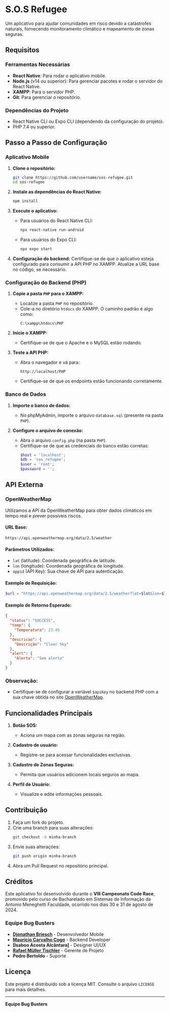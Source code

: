 # S.O.S Refugee

Um aplicativo para ajudar comunidades em risco devido a catástrofes naturais, fornecendo monitoramento climático e mapeamento de zonas seguras.

## Requisitos

### Ferramentas Necessárias

- **React Native**: Para rodar o aplicativo mobile.
- **Node.js** (v14 ou superior): Para gerenciar pacotes e rodar o servidor do React Native.
- **XAMPP**: Para o servidor PHP.
- **Git**: Para gerenciar o repositório.

### Dependências do Projeto

- React Native CLI ou Expo CLI (dependendo da configuração do projeto).
- PHP 7.4 ou superior.

## Passo a Passo de Configuração

### Aplicativo Mobile

1. **Clone o repositório:**
   ```bash
   git clone https://github.com/username/sos-refugee.git
   cd sos-refugee
   ```

2. **Instale as dependências do React Native:**
   ```bash
   npm install
   ```

3. **Execute o aplicativo:**
   - Para usuários do React Native CLI:
     ```bash
     npx react-native run-android
     ```
   - Para usuários do Expo CLI:
     ```bash
     npx expo start
     ```

4. **Configuração do backend:** Certifique-se de que o aplicativo esteja configurado para consumir a API PHP no XAMPP. Atualize a URL base no código, se necessário.

### Configuração do Backend (PHP)

1. **Copie a pasta `PHP` para o XAMPP:**
   - Localize a pasta `PHP` no repositório.
   - Cole-a no diretório `htdocs` do XAMPP. O caminho padrão é algo como:
     ```
     C:\xampp\htdocs\PHP
     ```

2. **Inicie o XAMPP:**
   - Certifique-se de que o Apache e o MySQL estão rodando.

3. **Teste a API PHP:**
   - Abra o navegador e vá para:
     ```
     http://localhost/PHP
     ```
   - Certifique-se de que os endpoints estão funcionando corretamente.

### Banco de Dados

1. **Importe o banco de dados:**
   - No phpMyAdmin, importe o arquivo `database.sql` (presente na pasta `PHP`).

2. **Configure o arquivo de conexão:**
   - Abra o arquivo `config.php` (na pasta `PHP`).
   - Certifique-se de que as credenciais do banco estão corretas:
     ```php
     $host = 'localhost';
     $db = 'sos_refugee';
     $user = 'root';
     $password = '';
     ```

## API Externa

### OpenWeatherMap

Utilizamos a API da OpenWeatherMap para obter dados climáticos em tempo real e prever possíveis riscos.

#### URL Base:
```text
https://api.openweathermap.org/data/2.5/weather
```

#### Parâmetros Utilizados:
- `lat` (latitude): Coordenada geográfica de latitude.
- `lon` (longitude): Coordenada geográfica de longitude.
- `appid` (API Key): Sua chave de API para autenticação.

#### Exemplo de Requisição:
```php
$url = "https://api.openweathermap.org/data/2.5/weather?lat=$lat&lon=$lon&appid=$apiKey";
```

#### Exemplo de Retorno Esperado:
```json
{
  "status": "SUCCESS",
  "temp": {
    "Temperatura": 23.45
  },
  "descricao": {
    "Descrição": "Clear Sky"
  },
  "alert": {
    "Alerta": "Sem alerta"
  }
}
```

### Observação:
- Certifique-se de configurar a variável `$apiKey` no backend PHP com a sua chave obtida no site [OpenWeatherMap](https://openweathermap.org/api).

## Funcionalidades Principais

1. **Botão SOS:**
   - Aciona um mapa com as zonas seguras na região.

2. **Cadastro de usuário:**
   - Registre-se para acessar funcionalidades exclusivas.

3. **Cadastro de Zonas Seguras:**
   - Permita que usuários adicionem locais seguros ao mapa.

4. **Perfil de Usuário:**
   - Visualize e edite informações pessoais.

## Contribuição

1. Faça um fork do projeto.
2. Crie uma branch para suas alterações:
   ```bash
   git checkout -b minha-branch
   ```
3. Envie suas alterações:
   ```bash
   git push origin minha-branch
   ```
4. Abra um Pull Request no repositório principal.

## Créditos

Este aplicativo foi desenvolvido durante o **VIII Campeonato Code Race**, promovido pelo curso de Bacharelado em Sistemas de Informação da Antonio Meneghetti Faculdade, ocorrido nos dias 30 e 31 de agosto de 2024.

### Equipe Bug Busters

- **[Djonathan Briesch](https://github.com/Djonathan-Briesch)** - Desenvolvedor Mobile
- **[Mauricio Carvalho Cogo](https://github.com/MauricioCogo)** - Backend Developer
- **[Isaboo Acosta Alcântara]** - Designer UI/UX
- **[Rafael Müller Tischler](https://github.com/rafaelTischler)** - Gerente de Projeto
- **Pedro Bertoldo** - Suporte

## Licença

Este projeto é distribuído sob a licença MIT. Consulte o arquivo `LICENSE` para mais detalhes.

---

**Equipe Bug Busters**
